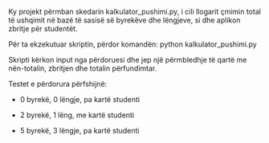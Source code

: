 Ky projekt përmban skedarin kalkulator_pushimi.py, i cili llogarit çmimin total të ushqimit në bazë të sasisë së byrekëve dhe lëngjeve, si dhe aplikon zbritje për studentët.

Për ta ekzekutuar skriptin, përdor komandën:
python kalkulator_pushimi.py

Skripti kërkon input nga përdoruesi dhe jep një përmbledhje të qartë me nën-totalin, zbritjen dhe totalin përfundimtar.

Testet e përdorura përfshijnë:
- 0 byrekë, 0 lëngje, pa kartë studenti
- 2 byrekë, 1 lëng, me kartë studenti

- 5 byrekë, 3 lëngje, pa kartë studenti
